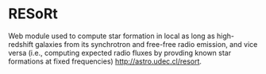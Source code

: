 # RESoRt
Web module used to compute star formation in local as long as high-redshift galaxies from its synchrotron and free-free radio emission, and vice versa (i.e., computing expected radio fluxes by provding known star formations at fixed frequencies)
 http://astro.udec.cl/resort.

